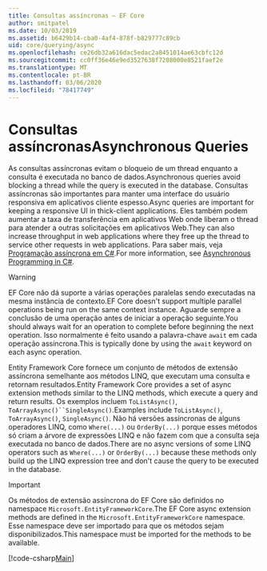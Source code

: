 ```yaml
---
title: Consultas assíncronas – EF Core
author: smitpatel
ms.date: 10/03/2019
ms.assetid: b6429b14-cba0-4af4-878f-b829777c89cb
uid: core/querying/async
ms.openlocfilehash: ce26db32a616dac5edac2a8451014ae63cbfc12d
ms.sourcegitcommit: cc0ff36e46e9ed3527638f7208000e8521faef2e
ms.translationtype: MT
ms.contentlocale: pt-BR
ms.lasthandoff: 03/06/2020
ms.locfileid: "78417749"
---
```

# <a name="asynchronous-queries"></a><span data-ttu-id="58651-102">Consultas assíncronas</span><span class="sxs-lookup"><span data-stu-id="58651-102">Asynchronous Queries</span></span>

<span data-ttu-id="58651-103">As consultas assíncronas evitam o bloqueio de um thread enquanto a consulta é executada no banco de dados.</span><span class="sxs-lookup"><span data-stu-id="58651-103">Asynchronous queries avoid blocking a thread while the query is executed in the database.</span></span> <span data-ttu-id="58651-104">Consultas assíncronas são importantes para manter uma interface do usuário responsiva em aplicativos cliente espesso.</span><span class="sxs-lookup"><span data-stu-id="58651-104">Async queries are important for keeping a responsive UI in thick-client applications.</span></span> <span data-ttu-id="58651-105">Eles também podem aumentar a taxa de transferência em aplicativos Web onde liberam o thread para atender a outras solicitações em aplicativos Web.</span><span class="sxs-lookup"><span data-stu-id="58651-105">They can also increase throughput in web applications where they free up the thread to service other requests in web applications.</span></span> <span data-ttu-id="58651-106">Para saber mais, veja [Programação assíncrona em C#](/dotnet/csharp/async).</span><span class="sxs-lookup"><span data-stu-id="58651-106">For more information, see [Asynchronous Programming in C#](/dotnet/csharp/async).</span></span>

> [!WARNING]  
> <span data-ttu-id="58651-107">EF Core não dá suporte a várias operações paralelas sendo executadas na mesma instância de contexto.</span><span class="sxs-lookup"><span data-stu-id="58651-107">EF Core doesn't support multiple parallel operations being run on the same context instance.</span></span> <span data-ttu-id="58651-108">Aguarde sempre a conclusão de uma operação antes de iniciar a operação seguinte.</span><span class="sxs-lookup"><span data-stu-id="58651-108">You should always wait for an operation to complete before beginning the next operation.</span></span> <span data-ttu-id="58651-109">Isso normalmente é feito usando a palavra-chave `await` em cada operação assíncrona.</span><span class="sxs-lookup"><span data-stu-id="58651-109">This is typically done by using the `await` keyword on each async operation.</span></span>

<span data-ttu-id="58651-110">Entity Framework Core fornece um conjunto de métodos de extensão assíncrona semelhante aos métodos LINQ, que executam uma consulta e retornam resultados.</span><span class="sxs-lookup"><span data-stu-id="58651-110">Entity Framework Core provides a set of async extension methods similar to the LINQ methods, which execute a query and return results.</span></span> <span data-ttu-id="58651-111">Os exemplos incluem `ToListAsync()`, `ToArrayAsync()``SingleAsync()`.</span><span class="sxs-lookup"><span data-stu-id="58651-111">Examples include `ToListAsync()`, `ToArrayAsync()`, `SingleAsync()`.</span></span> <span data-ttu-id="58651-112">Não há versões assíncronas de alguns operadores LINQ, como `Where(...)` ou `OrderBy(...)` porque esses métodos só criam a árvore de expressões LINQ e não fazem com que a consulta seja executada no banco de dados.</span><span class="sxs-lookup"><span data-stu-id="58651-112">There are no async versions of some LINQ operators such as `Where(...)` or `OrderBy(...)` because these methods only build up the LINQ expression tree and don't cause the query to be executed in the database.</span></span>

> [!IMPORTANT]  
> <span data-ttu-id="58651-113">Os métodos de extensão assíncrona do EF Core são definidos no namespace `Microsoft.EntityFrameworkCore`.</span><span class="sxs-lookup"><span data-stu-id="58651-113">The EF Core async extension methods are defined in the `Microsoft.EntityFrameworkCore` namespace.</span></span> <span data-ttu-id="58651-114">Esse namespace deve ser importado para que os métodos sejam disponibilizados.</span><span class="sxs-lookup"><span data-stu-id="58651-114">This namespace must be imported for the methods to be available.</span></span>

[!code-csharp[Main](../../../samples/core/Querying/Async/Sample.cs#ToListAsync)]
